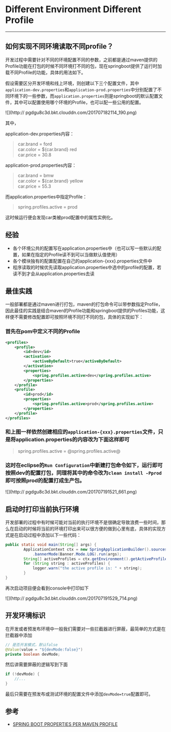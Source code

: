 
# Different Environment Different Profile
---

## 如何实现不同环境读取不同profile？

开发过程中需要针对不同的环境配置不同的参数，之前都是通过maven提供的Profile功能在打包的时候不同环境打不同的包，现在springboot提供了运行时加载不同Profile的功能，具体的用法如下。

假设需要区分开发环境和线上环境，则创建以下三个配置文件，其中`application-dev.properties`和`application-prod.properties`中分别配置了不同环境下的一些参数，而`application.properties`则是springboot的默认配置文件，其中可以配置使用哪个环境的Profile，也可以配一些公用的配置。

![](http://
pgdgu8c3d.bkt.clouddn.com/201707182114_190.png)

其中，

application-dev.properties内容：

> car.brand = ford    
car.color = ${car.brand} red    
car.price = 30.8    

application-prod.properties内容：

> car.brand = bmw    
car.color = ${car.brand} yellow    
car.price = 55.3      

而application.properties中指定Profile：

> spring.profiles.active = prod

这时候运行便会发现car类被prod配置中的属性实例化。


## 经验

- 各个环境公共的配置写在application.properties中（也可以写一些默认的配置，如果在指定的Profile读不到可以当做默认值使用）
- 各个模块独有的配置配置在自己的application-{xxx}.properties文件中
- 程序读取的时候优先读取application.properties中选中的profile的配置，若读不到才会从application.properties去读

## 最佳实践

一般部署都是通过maven进行打包，maven的打包命令可以带参数指定Profile，因此最佳的实践是结合maven的Profile功能和springboot提供的Profiles功能，这样便不需要修改配置即可按照环境不同打不同的包，具体的实现如下：

### 首先在pom中定义不同的Profile

```xml
<profiles>
	<profile>
		<id>dev</id>
		<activation>
			<activeByDefault>true</activeByDefault>
		</activation>
		<properties>
			<spring.profiles.active>dev</spring.profiles.active>
		</properties>
	</profile>
	<profile>
		<id>prod</id>
		<properties>
			<spring.profiles.active>prod</spring.profiles.active>
		</properties>
	</profile>
</profiles>
```

### 和上图一样依然创建相应的`application-{xxx}.properties`文件，只是将application.properties的内容改为下面这样即可

> spring.profiles.active = @spring.profiles.active@

### 这时在eclipse的`Run Configuration`中新建打包命令如下，运行即可按照dev的配置打包，同理将其中的命令改为`clean install -Pprod`即可按照prod的配置打成生产包。

![](http://
pgdgu8c3d.bkt.clouddn.com/201707191521_661.png)


## 启动时打印当前执行环境

开发部署的过程中有时候可能对当前的执行环境不是很确定导致浪费一些时间，那么在启动的时候将当前的环境打印出来可以很方便的做到心里有底，具体的实现方式是在启动过程中添加以下一些代码：

```java
public static void main(String[] args) {
		ApplicationContext ctx = new SpringApplicationBuilder().sources(HelloWorld.class)
		    .bannerMode(Banner.Mode.LOG).run(args);
		String[] activeProfiles = ctx.getEnvironment().getActiveProfiles();
		for (String string : activeProfiles) {
			logger.warn("the active profile is: " + string);
		}
}
```

再次启动项目便会看到console中打印如下

![](http://
pgdgu8c3d.bkt.clouddn.com/201707191529_714.png)

## 开发环境标识

在开发或者预发布环境中一般我们需要对一些拦截器进行屏蔽，最简单的方式是在拦截器中添加

```java
// 是否开发模式，默认false
@Value(value = "${devMode:false}")
private boolean devMode;
```

然后讲需要屏蔽的逻辑写到下面

```java
if (!devMode) {
	//...
}
```

最后只需要在预发布或测试环境的配置文件中添加`devMode=true`配置即可。

## 参考

- [SPRING BOOT PROPERTIES PER MAVEN PROFILE](http://dolszewski.com/spring/spring-boot-properties-per-maven-profile/)